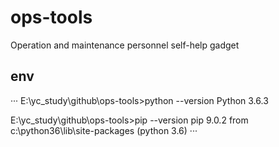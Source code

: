# ops-tools
Operation and maintenance personnel self-help gadget
## env
···
E:\yc_study\github\ops-tools>python --version
Python 3.6.3

E:\yc_study\github\ops-tools>pip --version
pip 9.0.2 from c:\python36\lib\site-packages (python 3.6)
···